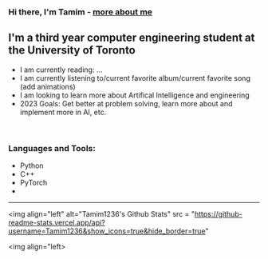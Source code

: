### Hi there, I'm Tamim - [more about me][website]

## I'm a third year computer engineering student at the University of Toronto
- I am currently reading: ...
- I am currently listening to/current favorite album/current favorite song (add animations)
- I am looking to learn more about Artifical Intelligence and engineering 
- 2023 Goals: Get better at problem solving, learn more about and implement more in AI, etc.

<br />

### Languages and Tools:
- Python
- C++
- PyTorch
- 

---
<img align="left" alt="Tamim1236's Github Stats" src = "https://github-readme-stats.vercel.app/api?username=Tamim1236&show_icons=true&hide_border=true"


<img align="left>


</br>




[website]: http://wikicfp.com/cfp/